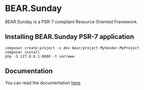 # BEAR.Sunday

BEAR.Sunday is a PSR-7 compliant Resource Oriented Framework. 

## Installing BEAR.Sunday PSR-7 application

```
composer create-project -s dev bear/project MyVendor.MyProject
composer install
php -S 127.0.0.1:8080 -t var/www

```

## Documentation

You can read the documentation [here](http://bearsunday.github.io/).
